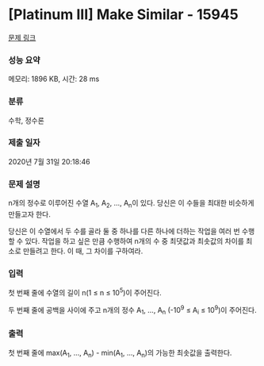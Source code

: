 # [Platinum III] Make Similar - 15945 

[문제 링크](https://www.acmicpc.net/problem/15945) 

### 성능 요약

메모리: 1896 KB, 시간: 28 ms

### 분류

수학, 정수론

### 제출 일자

2020년 7월 31일 20:18:46

### 문제 설명

<p>n개의 정수로 이루어진 수열 A<sub>1</sub>, A<sub>2</sub>, …, A<sub>n</sub>이 있다. 당신은 이 수들을 최대한 비슷하게 만들고자 한다.</p>

<p>당신은 이 수열에서 두 수를 골라 둘 중 하나를 다른 하나에 더하는 작업을 여러 번 수행할 수 있다. 작업을 하고 싶은 만큼 수행하여 n개의 수 중 최댓값과 최솟값의 차이를 최소로 만들려고 한다. 이 때, 그 차이를 구하여라.</p>

### 입력 

 <p>첫 번째 줄에 수열의 길이 n(1 ≤ n ≤ 10<sup>5</sup>)이 주어진다.</p>

<p>두 번째 줄에 공백을 사이에 주고 n개의 정수 A<sub>1</sub>, …, A<sub>n</sub> (-10<sup>9</sup> ≤ A<sub>i</sub> ≤ 10<sup>9</sup>)이 주어진다.</p>

### 출력 

 <p>첫 번째 줄에 max(A<sub>1</sub>, ..., A<sub>n</sub>) - min(A<sub>1</sub>, ..., A<sub>n</sub>)의 가능한 최솟값을 출력한다.</p>

